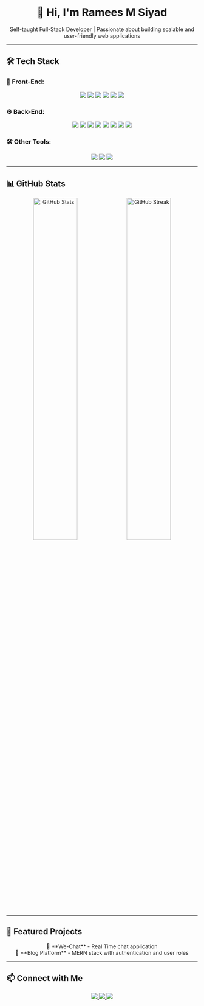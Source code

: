 <h1 align="center">  
  👋 Hi, I'm Ramees M Siyad  
</h1>  

<p align="center">  
   Self-taught Full-Stack Developer | Passionate about building scalable and user-friendly web applications  
</p>  

---

## 🛠️ Tech Stack  

### 🚀 Front-End:  
<p align="center">
  <img src="https://img.shields.io/badge/-React-61DAFB?style=for-the-badge&logo=react&logoColor=black"/>
  <img src="https://img.shields.io/badge/-Next.js-000000?style=for-the-badge&logo=next.js"/>
  <img src="https://img.shields.io/badge/-React%20Native-61DAFB?style=for-the-badge&logo=react"/>
  <img src="https://img.shields.io/badge/-Redux%20Toolkit-764ABC?style=for-the-badge&logo=redux"/>
  <img src="https://img.shields.io/badge/-Tailwind%20CSS-38B2AC?style=for-the-badge&logo=tailwind-css"/>
  <img src="https://img.shields.io/badge/-Bootstrap-7952B3?style=for-the-badge&logo=bootstrap"/>
</p>

### ⚙️ Back-End:  
<p align="center">
  <img src="https://img.shields.io/badge/-Node.js-339933?style=for-the-badge&logo=node.js&logoColor=white"/>
  <img src="https://img.shields.io/badge/-Express.js-000000?style=for-the-badge&logo=express"/>
  <img src="https://img.shields.io/badge/-Nest.js-E0234E?style=for-the-badge&logo=nestjs"/>
  <img src="https://img.shields.io/badge/-MongoDB-47A248?style=for-the-badge&logo=mongodb"/>
  <img src="https://img.shields.io/badge/-MySQL-4479A1?style=for-the-badge&logo=mysql&logoColor=white"/>
  <img src="https://img.shields.io/badge/-Prisma-2D3748?style=for-the-badge&logo=prisma"/>
  <img src="https://img.shields.io/badge/-Docker-2496ED?style=for-the-badge&logo=docker"/>
  <img src="https://img.shields.io/badge/-PHP-777BB4?style=for-the-badge&logo=php"/>
</p>

### 🛠️ Other Tools:  
<p align="center">
  <img src="https://img.shields.io/badge/-Git-F05032?style=for-the-badge&logo=git&logoColor=white"/>
  <img src="https://img.shields.io/badge/-Firebase-FFCA28?style=for-the-badge&logo=firebase"/>
  <img src="https://img.shields.io/badge/-AWS-232F3E?style=for-the-badge&logo=amazon-aws"/>
</p>

---

## 📊 GitHub Stats  
<p align="center">  
  <img src="https://github-readme-stats.vercel.app/api?username=rameessiyad&show_icons=true&theme=radical" width="48%" alt="GitHub Stats">  
  <img src="https://github-readme-streak-stats.herokuapp.com/?user=rameessiyad&theme=radical" width="48%" alt="GitHub Streak">  
</p>  

---

## 🚀 Featured Projects  
<p align="center">
  🔹 **We-Chat** - Real Time chat application <br>
  🔹 **Blog Platform** - MERN stack with authentication and user roles <br>
</p>

---

## 📫 Connect with Me  
<p align="center">
  <a href="mailto:rameessiyad26@gmail.com">
    <img src="https://img.shields.io/badge/-Email-D14836?style=for-the-badge&logo=gmail&logoColor=white">
  </a>
  <a href="www.linkedin.com/in/ramees-m-siyad">
    <img src="https://img.shields.io/badge/-LinkedIn-0077B5?style=for-the-badge&logo=linkedin&logoColor=white">
  </a>
  <a href="https://github.com/rameessiyad">
    <img src="https://img.shields.io/badge/-GitHub-181717?style=for-the-badge&logo=github">
  </a>
</p>
